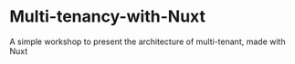 # Multi-tenancy-with-Nuxt
A simple workshop to present the architecture of multi-tenant, made with Nuxt
